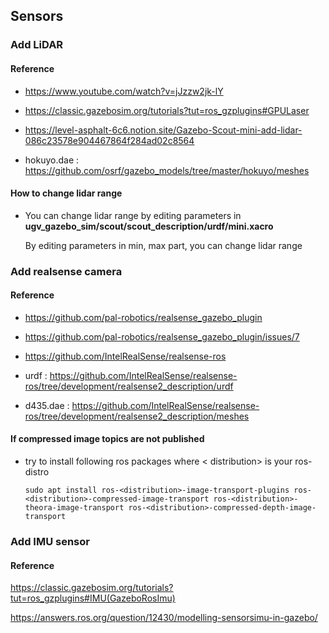 ## **Sensors**
### Add LiDAR
#### Reference

* https://www.youtube.com/watch?v=jJzzw2jk-lY

* https://classic.gazebosim.org/tutorials?tut=ros_gzplugins#GPULaser

* https://level-asphalt-6c6.notion.site/Gazebo-Scout-mini-add-lidar-086c23578e904467864f284ad02c8564

* hokuyo.dae : https://github.com/osrf/gazebo_models/tree/master/hokuyo/meshes

#### How to change lidar range
* You can change lidar range by editing parameters in **ugv_gazebo_sim/scout/scout_description/urdf/mini.xacro**

    By editing parameters in min, max part, you can change lidar range

### Add realsense camera
#### Reference

* https://github.com/pal-robotics/realsense_gazebo_plugin

* https://github.com/pal-robotics/realsense_gazebo_plugin/issues/7

* https://github.com/IntelRealSense/realsense-ros

* urdf : https://github.com/IntelRealSense/realsense-ros/tree/development/realsense2_description/urdf

* d435.dae : https://github.com/IntelRealSense/realsense-ros/tree/development/realsense2_description/meshes

#### If compressed image topics are not published
* try to install following ros packages where < distribution> is your ros-distro
    ```
    sudo apt install ros-<distribution>-image-transport-plugins ros-<distribution>-compressed-image-transport ros-<distribution>-theora-image-transport ros-<distribution>-compressed-depth-image-transport
    ```

### Add IMU sensor
#### Reference

https://classic.gazebosim.org/tutorials?tut=ros_gzplugins#IMU(GazeboRosImu)

https://answers.ros.org/question/12430/modelling-sensorsimu-in-gazebo/

